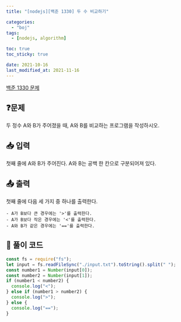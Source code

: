 ```yaml
---
title: "[nodejs][백준 1330] 두 수 비교하기"

categories:
  - "boj"
tags:
  - [nodejs, algorithm]

toc: true
toc_sticky: true

date: 2021-10-16
last_modified_at: 2021-11-16
---
```


[백준 1330 문제](https://www.acmicpc.net/problem/1330)

## ❓문제

두 정수 A와 B가 주어졌을 때, A와 B를 비교하는 프로그램을 작성하시오.

## 📥 입력

첫째 줄에 A와 B가 주어진다. A와 B는 공백 한 칸으로 구분되어져 있다.

## 📤 출력

첫째 줄에 다음 세 가지 중 하나를 출력한다.

    - A가 B보다 큰 경우에는 '>'를 출력한다.
    - A가 B보다 작은 경우에는 '<'를 출력한다.
    - A와 B가 같은 경우에는 '=='를 출력한다.

## 📝 풀이 코드

```javascript
const fs = require("fs");
let input = fs.readFileSync("./input.txt").toString().split(" ");
const number1 = Number(input[0]);
const number2 = Number(input[1]);
if (number1 < number2) {
  console.log("<");
} else if (number1 > number2) {
  console.log(">");
} else {
  console.log("==");
}
```

